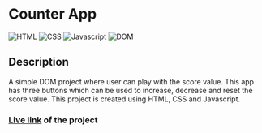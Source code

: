 # Counter App

![HTML](https://img.shields.io/badge/-HTML-red)
![CSS](https://img.shields.io/badge/-CSS-orange)
![Javascript](https://img.shields.io/badge/-Javascript-green)
![DOM](https://img.shields.io/badge/-DOM-blueviolet)

## Description

A simple DOM project where user can play with the score value. This app has three buttons which can be used to increase, decrease and reset the score value. This project is created using HTML, CSS and Javascript.

### [Live link](https://counter-app-f988.vercel.app/) of the project
